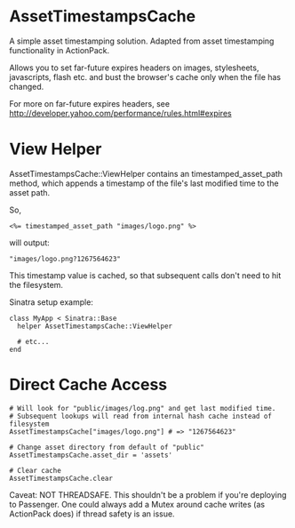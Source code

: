 AssetTimestampsCache
====================

A simple asset timestamping solution. Adapted from asset timestamping functionality in ActionPack.

Allows you to set far-future expires headers on images, stylesheets, javascripts, flash etc. and
bust the browser's cache only when the file has changed.

For more on far-future expires headers, see http://developer.yahoo.com/performance/rules.html#expires


View Helper
===========

AssetTimestampsCache::ViewHelper contains an timestamped_asset_path method,
which appends a timestamp of the file's last modified time to the asset path.

So,

    <%= timestamped_asset_path "images/logo.png" %>

will output:

    "images/logo.png?1267564623"

This timestamp value is cached, so that subsequent calls don't need to hit the filesystem.

Sinatra setup example:

    class MyApp < Sinatra::Base
      helper AssetTimestampsCache::ViewHelper

      # etc...
    end


Direct Cache Access
===================

    # Will look for "public/images/log.png" and get last modified time.
    # Subsequent lookups will read from internal hash cache instead of filesystem
    AssetTimestampsCache["images/logo.png"] # => "1267564623"

    # Change asset directory from default of "public"
    AssetTimestampsCache.asset_dir = 'assets'

    # Clear cache
    AssetTimestampsCache.clear


Caveat: NOT THREADSAFE. This shouldn't be a problem if you're deploying to Passenger.
One could always add a Mutex around cache writes (as ActionPack does) if thread safety
is an issue.
